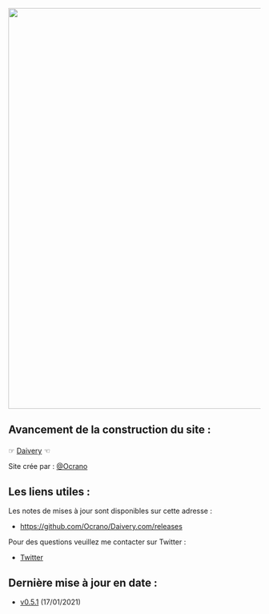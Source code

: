 <p align="center">
   <img src="https://github.com/Ocrano/Ocrano.fr/blob/master/DAIVERY2.png" width="800">
</p>


## Avancement de la construction du site :</b></p>

☞ [Daivery](https://daivery.com) ☜<br/>

Site crée par : [@Ocrano](https://twitter.com/srfoj)<br/>



## Les liens utiles :

Les notes de mises à jour sont disponibles sur cette adresse :
* https://github.com/Ocrano/Daivery.com/releases

Pour des questions veuillez me contacter sur Twitter :
* [Twitter](https://twitter.com/srfoj)


## Dernière mise à jour en date : 
* [v0.5.1](https://github.com/Ocrano/Daivery.com/releases/tag/v0.5.1) (17/01/2021)
